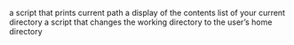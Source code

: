 a script that prints current path
a display of the contents list of your current directory
a script that changes the working directory to the user’s home directory
